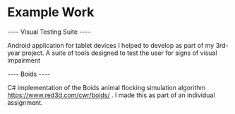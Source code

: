 # Example Work

-_-_-_-_ Visual Testing Suite -_-_-_-_

Android application for tablet devices I helped to develop as part of my 3rd-year project. A suite of tools designed to test the user for signs of visual impairment 



-_-_-_-_ Boids -_-_-_-_

C# implementation of the Boids animal flocking simulation algorithm https://www.red3d.com/cwr/boids/ . I made this as part of an individual assignment.
